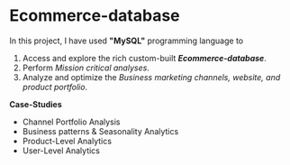 # Ecommerce-database
In this project, I have used **"MySQL"** programming language to 
1. Access and explore the rich custom-built ***Ecommerce-database***.
2. Perform *Mission critical analyses*.
3. Analyze and optimize the *Business marketing channels, website, and product portfolio*.

**Case-Studies**
-  Channel Portfolio Analysis
-  Business patterns & Seasonality Analytics
-  Product-Level Analytics
-  User-Level Analytics

